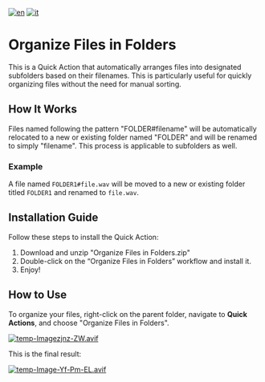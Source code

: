 [![en](https://img.shields.io/badge/lang-en-red.svg)](https://github.com/AntonioCuccarese/organize-files-in-folders/blob/main/README.md)
[![it](https://img.shields.io/badge/lang-it-green.svg)](https://github.com/AntonioCuccarese/organize-files-in-folders/blob/main/README.it.md)

# Organize Files in Folders

This is a Quick Action that automatically arranges files into designated subfolders based on their filenames. This is particularly useful for quickly organizing files without the need for manual sorting.

## How It Works

Files named following the pattern "FOLDER#filename" will be automatically relocated to a new or existing folder named "FOLDER" and will be renamed to simply "filename". This process is applicable to subfolders as well.

### Example

A file named `FOLDER1#file.wav` will be moved to a new or existing folder titled `FOLDER1` and renamed to `file.wav`.

## Installation Guide

Follow these steps to install the Quick Action:

1. Download and unzip "Organize Files in Folders.zip"
2. Double-click on the “Organize Files in Folders” workflow and install it.
3. Enjoy!

## How to Use

To organize your files, right-click on the parent folder, navigate to **Quick Actions**, and choose "Organize Files in Folders".

[![temp-Imagezjnz-ZW.avif](https://i.postimg.cc/cCW0wZZP/temp-Imagezjnz-ZW.avif)](https://postimg.cc/WF5BcBd7)

This is the final result:

[![temp-Image-Yf-Pm-EL.avif](https://i.postimg.cc/TPZR2gsd/temp-Image-Yf-Pm-EL.avif)](https://postimg.cc/B8BWMLsk)
